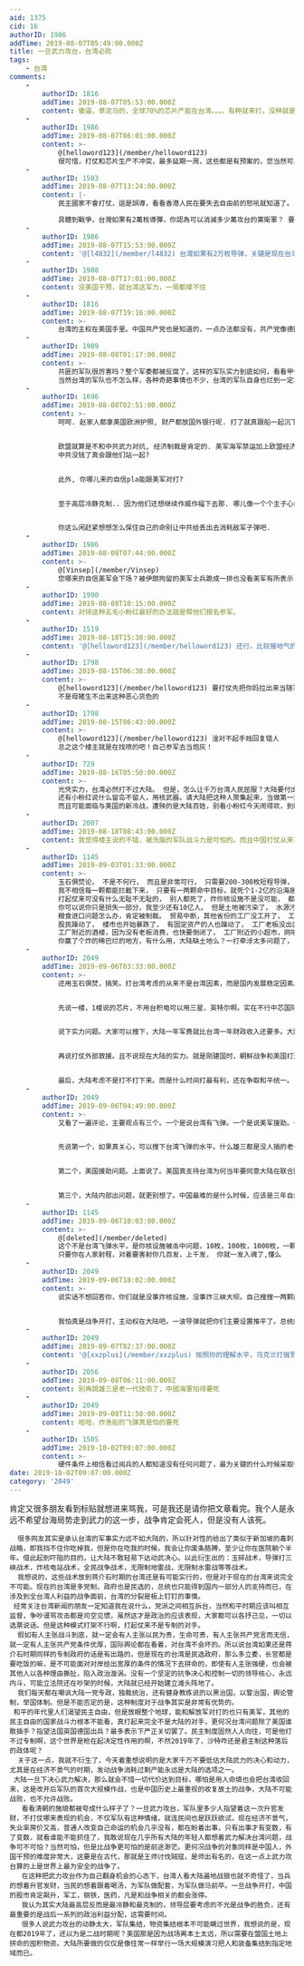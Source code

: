 ```yaml
---
aid: 1375
cid: 16
authorID: 1986
addTime: 2019-08-07T05:49:00.000Z
title: 一旦武力攻台，台湾必败
tags:
    - 台湾
comments:
    -
        authorID: 1816
        addTime: 2019-08-07T05:53:00.000Z
        content: 傻逼，草泥马的，全球70%的芯片产能在台湾。。。。有种就来打。没种就是垃圾，只会叫嚣转移矛盾。
    -
        authorID: 1986
        addTime: 2019-08-07T06:01:00.000Z
        content: >-
            @[helloword123](/member/helloword123)
            很可惜，打仗和芯片生产不冲突，最多延期一周，这些都是有预案的，您当然可以骂我，但是我还是希望大家能逐条的反驳我。
    -
        authorID: 1503
        addTime: 2019-08-07T13:24:00.000Z
        content: |-
            民主國家不會打仗，這是誤導，看看香港人民在要失去自由前的怒吼就知道了。

            具體到戰爭，台灣如果有2萬枚導彈，你認為可以消滅多少萬攻台的黨衛軍？ 要強攻共匪自尋死路
    -
        authorID: 1986
        addTime: 2019-08-07T15:53:00.000Z
        content: '@[l4832](/member/l4832) 台湾如果有2万枚导弹，关键是现在台湾没有啊。。。。这正是大陆强势的原因啊。'
    -
        authorID: 1988
        addTime: 2019-08-07T17:01:00.000Z
        content: 没美国干预，就台湾这军力，一周都撑不住
    -
        authorID: 1816
        addTime: 2019-08-07T19:16:00.000Z
        content: >-
            台湾的主权在美国手里。中国共产党也是知道的，一点办法都没有，共产党像德国的纳粹一样提出了种族论和生存空间论，把国内矛盾转移出去，防止共产党的政权因为国内经济的严重问题导致大量人员失业造成内部人民抗议，游行，示威，而威胁到他们的政权，比如2017年底北京驱赶低端人口事件。只要他们攻打台湾，美国就宣战，共产党崩溃就越快。
    -
        authorID: 1989
        addTime: 2019-08-08T01:17:00.000Z
        content: >-
            共匪的军队很厉害吗？整个军委都被反腐了，这样的军队实力到底如何，看看甲午战争前吹嘘亚洲第一的北洋水师就知道了。北洋水师的军舰出国访问是嫖娼，共匪的军舰出国访问是买奶粉。就这样的军队只有口头喊喊的实力，真要和美国这样身经百战的打，结果可想而知。而共匪只会叫嚣收服台湾的决心，怎么就不知道美国为了世界和平防止共匪危害文明世界的决心呢？共匪现在奴役大陆人民还没出现根本性的危机，经济再不好也没到三年那个地步，就是到了那个地步历史经验也知道根本没动摇统治基础，共匪会傻到战狼这种地步挑起这种有着灭党的高度风险可能的战争吗？
            当然台湾的军队也不怎么样，各种奇葩事情也不少，台湾的军队自身也烂到一定地步那就等不到美国爸爸出手相救了。
    -
        authorID: 1696
        addTime: 2019-08-08T02:51:00.000Z
        content: >-
            呵呵. 赵家人都拿美国欧洲护照, 财产都放国外银行呢. 打了就真跟船一起沉下去了.


            欧盟就算是不和中共武力对抗, 经济制裁是肯定的. 美军海军禁运加上欧盟经济制裁, 你真觉得靠伊朗委内瑞拉北朝鲜俄罗斯能行?
            中共没钱了真会跟他们站一起?


            此外, 你哪儿来的自信pla能跟美军对打?


            至于高层冷静克制.. 因为他们还想继续作威作福下去那. 哪儿像一个个主子心奴才命的狗腿子们天天在那儿鼓吹中必赢.


            你这么闲赶紧想想怎么保住自己的命别让中共给丢出去消耗敌军子弹吧.
    -
        authorID: 1986
        addTime: 2019-08-08T07:44:00.000Z
        content: >-
            @[Vinsep](/member/Vinsep)
            您哪来的自信美军会下场？被伊朗拘留的美军士兵跪成一排也没看美军有所表示，为了台湾直接引发三战？
    -
        authorID: 1990
        addTime: 2019-08-08T10:15:00.000Z
        content: 对待这种五毛小粉红最好的办法就是帮他们报名参军。
    -
        authorID: 1519
        addTime: 2019-08-10T15:38:00.000Z
        content: '@[helloword123](/member/helloword123) 还行，比较接地气的分析'
    -
        authorID: 1798
        addTime: 2019-08-15T06:38:00.000Z
        content: >-
            @[helloword123](/member/helloword123) 要打仗先把你妈拉出来当随军慰安妇
            不是母猪生不出来这种恶心货色的
    -
        authorID: 1798
        addTime: 2019-08-15T06:43:00.000Z
        content: >-
            @[helloword123](/member/helloword123) 淦对不起手贱回复错人
            总之这个楼主就是在找喷的吧！自己参军去当炮灰！
    -
        authorID: 729
        addTime: 2019-08-16T05:50:00.000Z
        content: >-
            光凭实力，台湾必然打不过大陆。 但是，怎么让千万台湾人民屈服？大陆要付出多大的成本呢？ 而且必然会面临各方面的制裁 你觉得如何解决？
            还有小粉红说什么留岛不留人，用核武器。请大陆把这种人聚集起来，当做第一批登陆部队，估计这帮货分分钟就怂了。
            而且可能面临与美国的新冷战，遭殃的是大陆百姓，别看小粉红今天闹得欢，到时候都要拉清单。
    -
        authorID: 2007
        addTime: 2019-08-18T08:43:00.000Z
        content: 我觉得楼主说的不错，被洗脑的军队战斗力是可怕的。而且中国打仗从来不怕死人。朝鲜战争都能依靠人数优势打赢。
    -
        authorID: 1145
        addTime: 2019-09-03T01:33:00.000Z
        content: >-
            玉石俱焚论， 不是不何行， 而且是非常可行， 只需要200-300枚短程导弹， 就是对准福建的核电厂， 就算你补满了防空系统，
            我不相信每一颗都能拦截下来， 只要有一两颗命中目标，就死个1-2亿的沿海居民。 这数字是台湾人口的十倍。
            打起仗来可没有什么无耻不无耻的， 别人都死了，炸你核设施不是没可能， 都死了，还想什么人性。 不是算台湾不会败， 你也一起陪葬了。
            你可以说你只是损失一部分，我至少还有10亿人。 但是土地被污染了， 水源污染了， 几亿人长期慢性死亡中，贸易可能中断了，
            粮食进口问题怎么办，肯定被制裁。 贸易中断，其他省份的工厂没工开了， 工人没工资发， 咋办？ 好了，股市肯定封盘，或者暴跌，
            股民躁动了， 楼市也开始暴跌了， 有固定资产的人也躁动了， 工厂老板没出口生意， 只能关门了，就不去消费，也没有税交了，
            工厂附近的酒楼，因为没有老板消费，也快要倒闭了， 工厂附近的小超市，网吧的登，没有工人来消费，也要倒闭了。
            你赢了个炸的稀巴烂的地方，有什么用，大陆缺土地么？一打牵涉太多问题了，
    -
        authorID: 2049
        addTime: 2019-09-06T03:33:00.000Z
        content: >-
            还用玉石俱焚，搞笑。打台湾考虑的从来不是台湾因素，而是国内发展稳定因素。


            先说一楼，1楼说的芯片，不用台积电可以用三星，英特尔啊。实在不行中芯国际14nm也出来了。顶多芯片涨价一点而矣。现在也没有70%在台湾了吧。台积电已经南京投资了。大陆才是主要的生产基地。


            说下实力问题。大家可以搜下，大陆一年军费就比台湾一年财政收入还要多。大陆不仅仅总量超过台湾，连人均军费已经超过台湾。只想说越晚打仗对大陆越有利。实际装备，就不用我说了吧。台湾的都不值得一提，完全不一个时代的。


            再说打仗外部救援。且不说现在大陆的实力。就是刚建国时，朝鲜战争和美国打过平手。中国现在和平环境就是朝鲜战争争取到的。越南战争，中印战争。刚建国时，美国就没讨到便宜，现在大陆实力这么强，还都是核大国。美国怎么可能为了台湾跟大陆开杖，不要想了。顶多援助一些物资，可是F35等先进装备也没给啊。可见台湾地位之低，棋子而矣！


            最后，大陆考虑不是打不打下来。而是什么时间打最有利，还在争取和平统一。
    -
        authorID: 2049
        addTime: 2019-09-06T04:49:00.000Z
        content: >-
            又看了一遍评论，主要观点有三个。一个是说台湾有飞弹。一个是说美军援助。一个说大陆内部出问题。


            先说第一个，如果真关心，可以搜下台湾飞弹的水平。什么雄三都是没人搞的老一代的技术。搞得只有台湾有飞弹似的。大陆的反导弹，和飞弹，卫星，航母，飞机都等着被你炸？这个问题还是归于战斗实力里面，谁强谁弱不用说。


            第二个，美国援助问题。上面说了。美国真支持台湾为何当年要同意大陆在联合国席位？真支持为什么还照顾大陆的情绪，不全力支持台湾。大陆的备战也不是只看台湾的，备战也是以美国为假想敌。稍微动脑子设想一下，美国打伊拉克打成那样子，会为台湾和大陆干仗？做梦吧。再说，即使美国真出兵，大陆也不怕。


            第三个，大陆内部出问题，就更别想了。中国最难的是什么时候，应该是三年自然灾害，或者89年吧。现在不知道比那时候好多少倍。给我一个内部动乱的理由。现在打台湾不是民众不愿意，而是大陆官方在压制武统的声音。大陆不管是美分，还是五毛，要说打台湾绝对的了一致对外。也是中华民族为何强大的原因。
    -
        authorID: 1145
        addTime: 2019-09-06T10:03:00.000Z
        content: >-
            @[deleted](/member/deleted)
            这个不是台湾飞弹水平，是你核设施被击中问题，10枚，100枚，1000枚，一颗你都不会中？这个就是地球上强如俄，美也没有敢说最强，
            只要你在人家射程，对着要害射你几百发，上千发， 你就一发入魂了,懂么
    -
        authorID: 2049
        addTime: 2019-09-06T18:02:00.000Z
        content: >-
            说实话不想回答你，你们就是没事炸核设施，没事炸三峡大坝。自己搜搜一两颗能炸开不。核电站炸开有你说的那么大的影响不？这么明显的东西，真以为政治家跟你一样智商啊？你要真敢炸开，看你美爹揍你不？炸了就是全世界公敌。朝鲜战争，美国为啥不丢核弹？知道国际有个什么核协议不？还有，真炸开了，影响力也没有你说的那么大。日本福岛核电站，俄罗斯核电站泄漏都有例子在前。那个又不是核弹。真是智商感人。


            我怕真是战争开打，主动权在大陆吧。一波导弹就把你们主要设置推平了。总统府会先没了，或者你们菜菜先跑到美国了。
    -
        authorID: 2049
        addTime: 2019-09-07T02:37:00.000Z
        content: '@[xxzplus](/member/xxzplus) 按照你的理解水平，乌克兰打俄罗斯，委内瑞拉打美国。是不是炸个核电站就好了？！'
    -
        authorID: 2056
        addTime: 2019-09-08T06:11:00.000Z
        content: 別再說雄三是老一代技術了，中國海軍怕得要死
    -
        authorID: 2049
        addTime: 2019-09-08T11:50:00.000Z
        content: 哈哈，炸渔船的飞弹真是怕的要死
    -
        authorID: 1505
        addTime: 2019-10-02T09:07:00.000Z
        content: >-
            硬件条件上相信看过阅兵的人都知道没有任何问题了，最为关键的什么时候采取行动能得到最大的利益，打很简单，关键是打的效果最大化，打出百年的国运。
date: 2019-10-02T09:07:00.000Z
category: '2049'
---
```


肯定又很多朋友看到标贴就想进来骂我，可是我还是请你把文章看完。我个人是永远不希望台海局势走到武力的这一步，战争肯定会死人，但是没有人该死。

      很多网友其实是承认台湾的军事实力远不如大陆的，所以针对性的给出了类似于新加坡的毒刺战略，即我挡不住你吃掉我，但是你在吃我的时候，我会让你废条胳膊，至少让你在医院躺个半年。借此起到吓阻的目的，让大陆不敢轻易下达动武决心。以此衍生出的：玉碎战术，导弹打三峡战术，炸核电站战术，全民战争战术，无限制地雷战，无限制水雷战等等战术。
      我想说的，这些战术放到蒋介石时期的台湾还是有可能实行的，但是对于现在的台湾来说完全不可能。现在的台湾是多党制，政府也是民选的，总统也只能得到国内一部分人的支持而已，在涉及到全台湾人利益的战争面前，台湾的分裂是板上钉钉的事情。
     经常关注台湾新闻的朋友一定知道我在说什么，党派之间相互拆台，当然和平时期应该叫相互监督，争吵谩骂攻击都是司空见惯，虽然这才是政治的应该表现，大家都可以各抒己见，一切以选票说话。但是这种模式打架不行啊，打起仗来不是专制的对手。
      假如有人主张战斗到底，就一定会有人主张以民为贵，生命可贵，有人主张共产党言而无信，就一定有人主张共产党条件优厚，国际舆论都在看着，对台湾不会坏的。所以说台湾如果还是蒋介石时期同样的专制政府的话是有出路的，但是现在的台湾是民选政府，那么多立委，长官都是要吃饭的嘛，是不可能面对对岸给出宽厚的条件的情况下去拼命的，即使有人主张强硬，也会被其他人以各种理由撕扯，陷入政治漩涡。没有一个坚定的抗争决心和控制一切的领导核心，永远内斗，可能立法院还在吵架的时候，大陆就已经开始建立滩头阵地了。
      我们每天都在嘲讽大陆一党专政，独裁统治，还有健身教练说的以黑治国，以警治国，舆论管制，举国体制。但是不能否定的是，这种制度对于战争其实是非常有优势的。
     和平的年代里人们渴望民主自由，但是放眼整个地球，能和解放军对打的也只有美军，其他的民主自由的国家战斗力根本不能看，真打起来完全不是大陆的对手，更何况台湾问题除了美国谁敢插手？指望法国英国德国出兵？最多表示下严正关切罢了。民主制度固然人人向往，可是他打不过专制啊，这个世界是枪在起决定性作用的啊，不然2019年了，沙特咋还是君主制这种落后的政体呢？
      关于这一点，我就不衍生了，今天着重想说明的是大家千万不要低估大陆武力的决心和动力，尤其是在经济不景气的时期，发动战争消耗过剩产能永远是大陆的选项之一。
     大陆一旦下决心武力解决，那么就会不惜一切代价达到目标，哪怕是用人命填也会把台湾收回来，这是改开后军队的首次大规模作战，也是中国历史上最重视的收复故土的战争，大陆不可能战败，也不允许战败。
       看看清朝的施琅都被夸成什么样子了？一旦武力攻台，军队里多少人指望着这一次升官发财，不打仗哪来表现的机会，不仅军队有这种情绪，就连民间也是跃跃欲试，现在经济不景气，失业率房价又高，普通人改变自己命运的机会几乎没有，都在盼着出事，只有出事才有变数，有了变数，就看谁能不能抓住了，我敢说现在几乎所有大陆的年轻人都想着武力解决台湾问题，战争可不可怕？当然可怕，但是比战争更可怕的是前途渺茫。更何况战争的对象同样是中国人，外国干预的难度非常大，这要是在古代，那就是王师讨伐贼寇，是师出有名的，在这一点上武力攻台算的上是世界上最为安全的战争了。
       在这种把武力攻台作为自己翻身机会的心态下，台湾人看大陆遍地战狼也就不奇怪了，当兵的想着升官发财，当民的想着跟着喝汤，为军队做配套，为军队做马前卒。一旦战争开打，中国的股市肯定飙升，军工，钢铁，医药，凡是和战争相关的都会涨停。
       我认为其实大陆最高层反而是最冷静和最克制的，领导层要考虑的不光是战争的胜负，还有最重要的是战后一系列的政治利益分配，这需要时间。
       很多人说武力攻台的动静太大，军队集结，物资集结根本不可能瞒过世界，我想说的是，现在都2019年了，还以为是二战时期呢？美国那是因为战场离本土太远，所以需要在盟国土地上拼命的囤积物资。大陆所要做的仅仅是像往常一样举行一场大规模演习把人和装备集结到指定地域而已。
